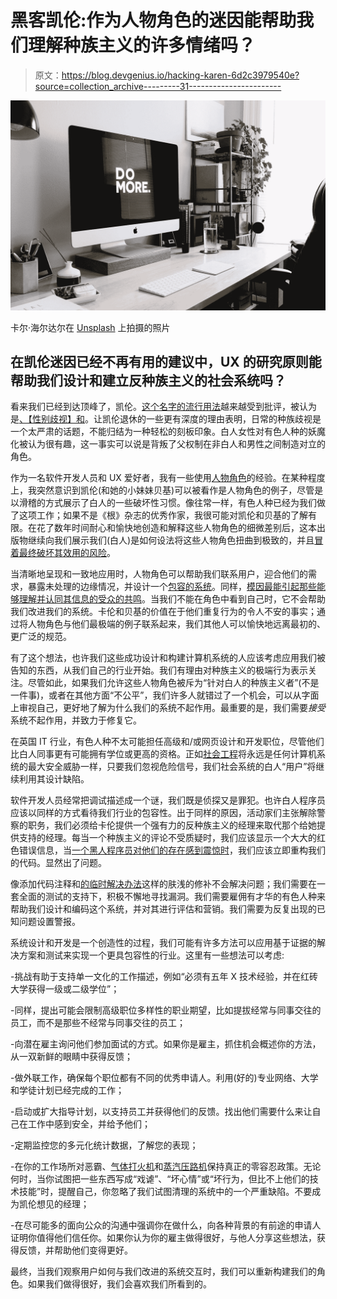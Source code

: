 # 黑客凯伦:作为人物角色的迷因能帮助我们理解种族主义的许多情绪吗？

> 原文：<https://blog.devgenius.io/hacking-karen-6d2c3979540e?source=collection_archive---------31----------------------->

![](img/d95d730577e45b088333347dc2922aad.png)

卡尔·海尔达尔在 [Unsplash](https://unsplash.com?utm_source=medium&utm_medium=referral) 上拍摄的照片

## 在凯伦迷因已经不再有用的建议中，UX 的研究原则能帮助我们设计和建立反种族主义的社会系统吗？

看来我们已经到达顶峰了，凯伦。[这个名字的流行用法](https://www.insider.com/karen-compilation-timeline-white-women-racism-2020-6)越来越受到批评，被认为是[、【性别歧视】和](https://www.telegraph.co.uk/news/2020/07/07/karen-meme-proof-elitism-racism-sexism-now-hallmarks-woke-crowd)。让凯伦退休的一些更有深度的理由表明，日常的种族歧视是一个太严肃的话题，不能归结为一种轻松的刻板印象。白人女性对有色人种的妖魔化被认为很有趣，这一事实可以说是背叛了父权制在非白人和男性之间制造对立的角色。

作为一名软件开发人员和 UX 爱好者，我有一些使用[人物角色](https://www.nngroup.com/articles/persona)的经验。在某种程度上，我突然意识到凯伦(和她的小妹妹贝基)可以被看作是人物角色的例子，尽管是以滑稽的方式展示了白人的一些破坏性习惯。像往常一样，有色人种已经为我们做了这项工作；如果不是《根》杂志的优秀作家，我很可能对凯伦和贝基的了解有限。在花了数年时间耐心和愉快地创造和解释这些人物角色的细微差别后，这本出版物继续向我们展示我们(白人)是如何设法将这些人物角色扭曲到极致的，并且[冒着最终破坏其效用的风险](https://verysmartbrothas.theroot.com/yeah-its-time-to-bury-the-cutesy-karen-nickname-for-da-1844248172)。

当清晰地呈现和一致地应用时，人物角色可以帮助我们联系用户，迎合他们的需求，暴露未处理的边缘情况，并设计一个[包容的系统](https://accessibility.blog.gov.uk/2019/02/11/using-persona-profiles-to-test-accessibility/)。同样，[模因最能引起那些能够理解并认同其信息的受众的共鸣](https://www.discovermagazine.com/mind/why-we-cant-stop-talking-about-karen-and-why-labels-and-memes-speak-to-us)。当我们不能在角色中看到自己时，它不会帮助我们改进我们的系统。卡伦和贝基的价值在于他们重复行为的令人不安的事实；通过将人物角色与他们最极端的例子联系起来，我们其他人可以愉快地远离最初的、更广泛的规范。

有了这个想法，也许我们这些成功设计和构建计算机系统的人应该考虑应用我们被告知的东西，从我们自己的行业开始。我们有理由对种族主义的极端行为表示关注。尽管如此，如果我们允许这些人物角色被斥为“针对白人的种族主义者”(不是一件事)，或者在其他方面“不公平”，我们许多人就错过了一个机会，可以从字面上审视自己，更好地了解为什么我们的系统不起作用。最重要的是，我们需要*接受*系统不起作用，并致力于修复它。

在英国 IT 行业，有色人种不太可能担任高级和/或网页设计和开发职位，尽管他们比白人同事更有可能拥有学位或更高的资格。正如[社会工程](https://www.csoonline.com/article/2124681/what-is-social-engineering.html)将永远是任何计算机系统的最大安全威胁一样，只要我们忽视危险信号，我们社会系统的白人“用户”将继续利用其设计缺陷。

软件开发人员经常把调试描述成一个谜，我们既是侦探又是罪犯。也许白人程序员应该以同样的方式看待我们行业的包容性。出于同样的原因，活动家们主张解除警察的职务，我们必须给卡伦提供一个强有力的反种族主义的经理来取代那个给她提供支持的经理。每当一个种族主义的评论不受质疑时，我们应该显示一个大大的红色错误信息，当[一个黑人程序员对他们的存在感到震惊时](https://www.bbc.co.uk/news/technology-53180073)，我们应该立即重构我们的代码。显然出了问题。

像添加代码注释和[的临时解决办法](https://www.theverge.com/2018/1/12/16882408/google-racist-gorillas-photo-recognition-algorithm-ai)这样的肤浅的修补不会解决问题；我们需要在一套全面的测试的支持下，积极不懈地寻找漏洞。我们需要雇佣有才华的有色人种来帮助我们设计和编码这个系统，并对其进行评估和营销。我们需要为反复出现的已知问题设置警报。

系统设计和开发是一个创造性的过程，我们可能有许多方法可以应用基于证据的解决方案和测试来实现一个更具包容性的行业。这里有一些想法可以考虑:

-挑战有助于支持单一文化的工作描述，例如“必须有五年 X 技术经验，并在红砖大学获得一级或二级学位”；

-同样，提出可能会限制高级职位多样性的职业期望，比如提拔经常与同事交往的员工，而不是那些不经常与同事交往的员工；

-向潜在雇主询问他们参加面试的方式。如果你是雇主，抓住机会概述你的方法，从一双新鲜的眼睛中获得反馈；

-做外联工作，确保每个职位都有不同的优秀申请人。利用(好的)专业网络、大学和学徒计划已经完成的工作；

-启动或扩大指导计划，以支持员工并获得他们的反馈。找出他们需要什么来让自己在工作中感到安全，并给予他们；

-定期监控您的多元化统计数据，了解您的表现；

-在你的工作场所对恶霸、[气体打火机](https://www.psychologytoday.com/gb/blog/here-there-and-everywhere/201701/11-warning-signs-gaslighting)和[蒸汽压路机](https://civilitypartners.com/dealing-with-difficult-people-2)保持真正的零容忍政策。无论何时，当你试图把一些东西写成“戏谑”、“坏心情”或“坏行为，但比不上他们的技术技能”时，提醒自己，你忽略了我们试图清理的系统中的一个严重缺陷。不要成为凯伦想见的经理；

-在尽可能多的面向公众的沟通中强调你在做什么，向各种背景的有前途的申请人证明你值得他们信任你。如果你认为你的雇主做得很好，与他人分享这些想法，获得反馈，并帮助他们变得更好。

最终，当我们观察用户如何与我们改进的系统交互时，我们可以重新构建我们的角色。如果我们做得很好，我们会喜欢我们所看到的。